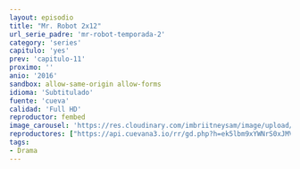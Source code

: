 ```yaml
---
layout: episodio
title: "Mr. Robot 2x12"
url_serie_padre: 'mr-robot-temporada-2'
category: 'series'
capitulo: 'yes'
prev: 'capitulo-11'
proximo: ''
anio: '2016'
sandbox: allow-same-origin allow-forms
idioma: 'Subtitulado'
fuente: 'cueva'
calidad: 'Full HD'
reproductor: fembed
image_carousel: 'https://res.cloudinary.com/imbriitneysam/image/upload/v1546988732/robot2-poster-min.jpg'
reproductores: ["https://api.cuevana3.io/rr/gd.php?h=ek5lbm9xYWNrS0xJMVp5b21KREk0dFBLbjVkaHhkRGdrOG1jbnBpUnhhS1ZxWUIzbzVPNm82K1RnM1dWcGEzY2xyZVptNHpWc2N2UHlKcXBwNnl0MlphU3FadVkyUT09"]
tags:
- Drama
---
```












